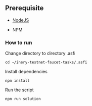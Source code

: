## Prerequisite

- [NodeJS](https://nodejs.org/en/)

- NPM



### How to run

Change directory to directory .asfi

```shell
cd ~/inery-testnet-faucet-tasks/.asfi
```


Install dependencies

```shell
npm install
```



Run the script

```
npm run solution
```
